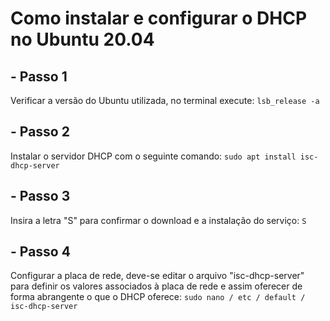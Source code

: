 # Como instalar e configurar o DHCP no Ubuntu 20.04
## - Passo 1
Verificar a versão do Ubuntu utilizada, no terminal execute:
`lsb_release -a`
## - Passo 2
Instalar o servidor DHCP com o seguinte comando:
`sudo apt install isc-dhcp-server`
## - Passo 3
Insira a letra "S" para confirmar o download e a instalação do serviço:
`S`
## - Passo 4
Configurar a placa de rede, deve-se editar o arquivo "isc-dhcp-server" para definir os valores associados à placa de rede e assim oferecer de forma abrangente o que o DHCP oferece:
`sudo nano / etc / default / isc-dhcp-server`
